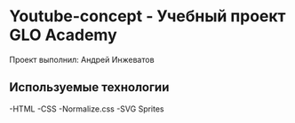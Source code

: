 # Youtube-concept - Учебный проект GLO Academy
Проект выполнил: Андрей Инжеватов

## Используемые технологии
-HTML
-CSS
-Normalize.css
-SVG Sprites
